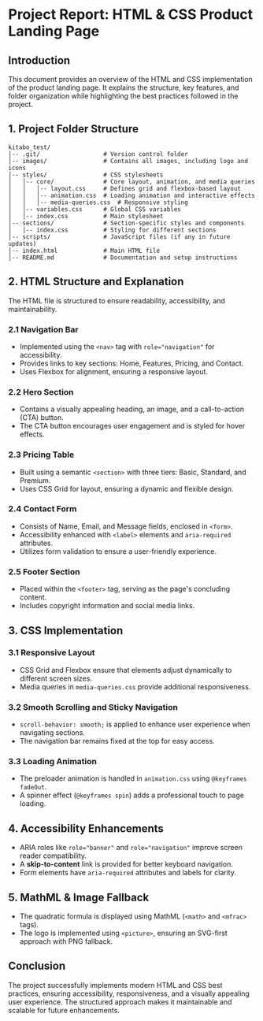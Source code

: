 # Project Report: HTML & CSS Product Landing Page

## Introduction

This document provides an overview of the HTML and CSS implementation of the product landing page. It explains the structure, key features, and folder organization while highlighting the best practices followed in the project.

## 1. Project Folder Structure

```plaintext
kitabo_test/
│-- .git/                  # Version control folder
│-- images/                # Contains all images, including logo and icons
│-- styles/                # CSS stylesheets
│   │-- core/              # Core layout, animation, and media queries
│   │   │-- layout.css     # Defines grid and flexbox-based layout
│   │   │-- animation.css  # Loading animation and interactive effects
│   │   │-- media-queries.css  # Responsive styling
│   │-- variables.css      # Global CSS variables
│   │-- index.css          # Main stylesheet
│-- sections/              # Section-specific styles and components
│   │-- index.css          # Styling for different sections
│-- scripts/               # JavaScript files (if any in future updates)
│-- index.html             # Main HTML file
│-- README.md              # Documentation and setup instructions
```

## 2. HTML Structure and Explanation

The HTML file is structured to ensure readability, accessibility, and maintainability.

### 2.1 Navigation Bar

- Implemented using the `<nav>` tag with `role="navigation"` for accessibility.
- Provides links to key sections: Home, Features, Pricing, and Contact.
- Uses Flexbox for alignment, ensuring a responsive layout.

### 2.2 Hero Section

- Contains a visually appealing heading, an image, and a call-to-action (CTA) button.
- The CTA button encourages user engagement and is styled for hover effects.

### 2.3 Pricing Table

- Built using a semantic `<section>` with three tiers: Basic, Standard, and Premium.
- Uses CSS Grid for layout, ensuring a dynamic and flexible design.

### 2.4 Contact Form

- Consists of Name, Email, and Message fields, enclosed in `<form>`.
- Accessibility enhanced with `<label>` elements and `aria-required` attributes.
- Utilizes form validation to ensure a user-friendly experience.

### 2.5 Footer Section

- Placed within the `<footer>` tag, serving as the page's concluding content.
- Includes copyright information and social media links.

## 3. CSS Implementation

### 3.1 Responsive Layout

- CSS Grid and Flexbox ensure that elements adjust dynamically to different screen sizes.
- Media queries in `media-queries.css` provide additional responsiveness.

### 3.2 Smooth Scrolling and Sticky Navigation

- `scroll-behavior: smooth;` is applied to enhance user experience when navigating sections.
- The navigation bar remains fixed at the top for easy access.

### 3.3 Loading Animation

- The preloader animation is handled in `animation.css` using `@keyframes fadeOut`.
- A spinner effect (`@keyframes spin`) adds a professional touch to page loading.

## 4. Accessibility Enhancements

- ARIA roles like `role="banner"` and `role="navigation"` improve screen reader compatibility.
- A **skip-to-content** link is provided for better keyboard navigation.
- Form elements have `aria-required` attributes and labels for clarity.

## 5. MathML & Image Fallback

- The quadratic formula is displayed using MathML (`<math>` and `<mfrac>` tags).
- The logo is implemented using `<picture>`, ensuring an SVG-first approach with PNG fallback.

## Conclusion

The project successfully implements modern HTML and CSS best practices, ensuring accessibility, responsiveness, and a visually appealing user experience. The structured approach makes it maintainable and scalable for future enhancements.

